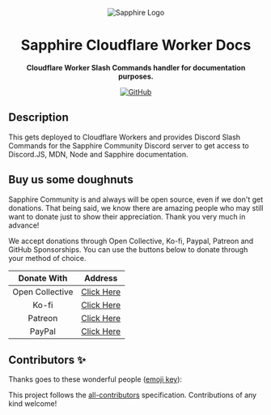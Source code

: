 <div align="center">

![Sapphire Logo](https://cdn.skyra.pw/gh-assets/sapphire-banner.png)

# Sapphire Cloudflare Worker Docs

**Cloudflare Worker Slash Commands handler for documentation purposes.**

[![GitHub](https://img.shields.io/github/license/sapphiredev/cf-workers-docs)](https://github.com/sapphiredev/cf-workers-docs/blob/main/LICENSE.md)

</div>

## Description

This gets deployed to Cloudflare Workers and provides Discord Slash Commands for the Sapphire Community Discord server to get access to Discord.JS, MDN, Node and Sapphire documentation.

## Buy us some doughnuts

Sapphire Community is and always will be open source, even if we don't get donations. That being said, we know there are amazing people who may still want to donate just to show their appreciation. Thank you very much in advance!

We accept donations through Open Collective, Ko-fi, Paypal, Patreon and GitHub Sponsorships. You can use the buttons below to donate through your method of choice.

|   Donate With   |                       Address                       |
| :-------------: | :-------------------------------------------------: |
| Open Collective | [Click Here](https://sapphirejs.com/opencollective) |
|      Ko-fi      |      [Click Here](https://sapphirejs.com/kofi)      |
|     Patreon     |    [Click Here](https://sapphirejs.com/patreon)     |
|     PayPal      |     [Click Here](https://sapphirejs.com/paypal)     |

## Contributors ✨

Thanks goes to these wonderful people ([emoji key](https://allcontributors.org/docs/en/emoji-key)):

<!-- ALL-CONTRIBUTORS-LIST:START - Do not remove or modify this section -->
<!-- prettier-ignore-start -->
<!-- markdownlint-disable -->
<!-- markdownlint-enable -->
<!-- prettier-ignore-end -->

<!-- ALL-CONTRIBUTORS-LIST:END -->

This project follows the [all-contributors](https://github.com/all-contributors/all-contributors) specification. Contributions of any kind welcome!
